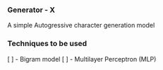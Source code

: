 ### Generator - X

A simple Autogressive character generation model 

### Techniques to be used
[ ] - Bigram model
[ ] - Multilayer Perceptron (MLP)